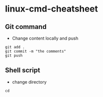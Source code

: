 # linux-cmd-cheatsheet

## Git command

* Change content locally and push
```
git add .
git commit -m "the comments"
git push
```
## Shell script

* change directory
```
cd
```
